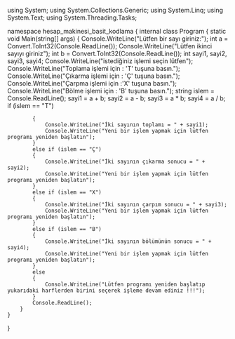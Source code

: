 using System;
using System.Collections.Generic;
using System.Linq;
using System.Text;
using System.Threading.Tasks;

namespace hesap_makinesi_basit_kodlama
{
    internal class Program
    {
        static void Main(string[] args)
        {
            Console.WriteLine("Lütfen bir sayı giriniz:");
            int a = Convert.ToInt32(Console.ReadLine());
            Console.WriteLine("Lütfen ikinci sayıyı giriniz");
            int b = Convert.ToInt32(Console.ReadLine());
            int sayi1, sayi2, sayi3, sayi4;
            Console.WriteLine("istediğiniz işlemi seçin lütfen");
            Console.WriteLine("Toplama işlemi için : 'T' tuşuna basın.");
            Console.WriteLine("Çıkarma işlemi için : 'Ç' tuşuna basın.");
            Console.WriteLine("Çarpma işlemi için :'X' tuşuna basın.");
            Console.WriteLine("Bölme işlemi için : 'B' tuşuna basın.");
            string islem = Console.ReadLine();
            sayi1 = a + b;
            sayi2 = a - b;
            sayi3 = a * b;
            sayi4 = a / b;
            if (islem == "T")

            {
                Console.WriteLine("İki sayının toplamı = " + sayi1);
                Console.WriteLine("Yeni bir işlem yapmak için lütfen programı yeniden başlatın");
            }
            else if (islem == "Ç")
            {
                Console.WriteLine("İki sayının çıkarma sonucu = " + sayi2);
                Console.WriteLine("Yeni bir işlem yapmak için lütfen programı yeniden başlatın");
            }
            else if (islem == "X")
            {
                Console.WriteLine("İki sayının çarpım sonucu = " + sayi3);
                Console.WriteLine("Yeni bir işlem yapmak için lütfen programı yeniden başlatın");
            }
            else if (islem == "B")
            {
                Console.WriteLine("İki sayının bölümünün sonucu = " + sayi4);
                Console.WriteLine("Yeni bir işlem yapmak için lütfen programı yeniden başlatın");
            }
            else
            {
                Console.WriteLine("Lütfen programı yeniden başlatıp yukarıdaki harflerden birini seçerek işleme devam ediniz !!!");
            }
            Console.ReadLine();
        }
    }
}

